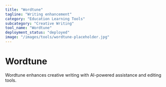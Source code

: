 ```yaml
---
title: "Wordtune"
tagline: "Writing enhancement"
category: "Education Learning Tools"
subcategory: "Creative Writing"
tool_name: "Wordtune"
deployment_status: "deployed"
image: "/images/tools/wordtune-placeholder.jpg"
---
```


# Wordtune

Wordtune enhances creative writing with AI-powered assistance and editing tools.
